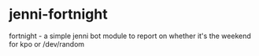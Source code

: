 jenni-fortnight
===============

fortnight - a simple jenni bot module to report  on whether it's the weekend for kpo or /dev/random
